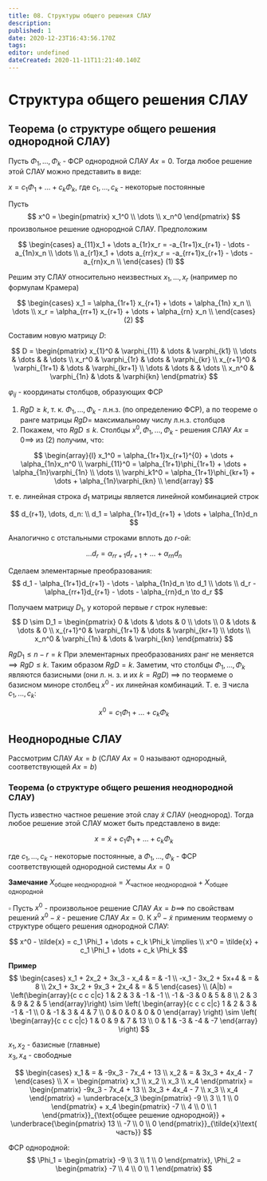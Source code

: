 ```yaml
---
title: 08. Структуры общего решения СЛАУ
description: 
published: 1
date: 2020-12-23T16:43:56.170Z
tags: 
editor: undefined
dateCreated: 2020-11-11T11:21:40.140Z
---
```


# Структура общего решения СЛАУ

## Теорема (о структуре общего решения однородной СЛАУ)
Пусть $\Phi_1, \dots, \Phi_k$ - ФСР однородной СЛАУ $Ax=0$. Тогда любое решение этой СЛАУ можно представить в виде:

$x = c_1 \Phi_1 + \dots + c_k \Phi_k$, где $c_1, \dots, c_k$ - некоторые постоянные

Пусть 
$$
x^0 = \begin{pmatrix}
    x_1^0 \\
    \dots \\
    x_n^0
\end{pmatrix}
$$
произвольное решение однородной СЛАУ. Предположим

$$
\begin{cases}
    a_{11}x_1 + \dots a_{1r}x_r = -a_{1r+1}x_{r+1} - \dots - a_{1n}x_n \\
    \dots \\
    a_{r1}x_1 + \dots a_{rr}x_r = -a_{rr+1}x_{r+1} - \dots - a_{rn}x_n \\
\end{cases} (1)
$$

Решим эту СЛАУ относительно неизвестных $x_1, \dots, x_r$ (например по формулам Крамера)

$$
\begin{cases}
    x_1 = \alpha_{1r+1} x_{r+1} + \dots + \alpha_{1n} x_n \\
    \dots \\
    x_r = \alpha_{rr+1} x_{r+1} + \dots + \alpha_{rn} x_n \\
\end{cases} (2)
$$

Составим новую матрицу $D$:

$$
D = \begin{pmatrix}
    x_{1}^0 & \varphi_{11} & \dots & \varphi_{k1} \\
    \dots & \dots & & \dots \\
    x_r^0 & \varphi_{1r} & \dots & \varphi_{kr} \\
    x_{r+1}^0 & \varphi_{1r+1} & \dots & \varphi_{kr+1} \\
    \dots & \dots & & \dots \\
    x_n^0 & \varphi_{1n} & \dots & \varphi{kn}
\end{pmatrix}
$$

$\varphi_{ij}$ - координаты столбцов, образующих ФСР

1. $Rg D \ge k$, т. к. $\Phi_1, \dots, \Phi_k$ - л.н.з. (по определению ФСР), а по теореме о ранге матрицы $Rg D =$ максимальному числу л.н.з. столбцов
2. Покажем, что $Rg D \le k$. Столбцы $x^0, \Phi_1, \dots, \Phi_k$ - решения СЛАУ $Ax = 0 \implies$ из (2) получим, что:

$$
\begin{array}{l}
x_1^0 = \alpha_{1r+1}x_{r+1}^{0} + \dots + \alpha_{1n}x_n^0 \\
\varphi_{11}^0 = \alpha_{1r+1}\phi_{1r+1} + \dots + \alpha_{1n}\varphi_{1n} \\
\dots \\
\varphi_k1^0 = \alpha_{1r+1}\phi_{kr+1} + \dots + \alpha_{1n}\varphi_{kn} \\
\end{array}
$$

т. е. линейная строка $d_1$ матрицы является линейной комбинацией строк 

$$
d_{r+1}, \dots, d_n: \\
d_1 = \alpha_{1r+1}d_{r+1} + \dots + \alpha_{1n}d_n
$$

Аналогично с отстальными строками вплоть до $r$-ой:

$$
\dots d_r = \alpha_{rr+1}d_{r+1} + \dots + \alpha_{rn}d_n
$$

Сделаем элементарные преобразования:
$$
d_1 - \alpha_{1r+1}d_{r+1} - \dots - \alpha_{1n}d_n \to d_1 \\
\dots \\
d_r - \alpha_{rr+1}d_{r+1} - \dots - \alpha_{rn}d_n \to d_r
$$

Получаем матрицу $D_1$, у которой первые $r$ строк нулевые:
$$
D \sim D_1 = \begin{pmatrix}
0 & \dots & \dots & 0 \\
\dots \\
0 & \dots & \dots & 0 \\
x_{r+1}^0 & \varphi_{1r+1} & \dots & \varphi_{kr+1} \\
\dots \\
x_n^0 & \varphi_{1n} & \dots & \varphi_{kn}
\end{pmatrix}
$$

$Rg D_1 \le n - r = k$ При элементарных преобразованиях ранг не меняется $\implies RgD \le k$. Таким образом $RgD = k$. Заметим, что столбцы $\Phi_1, \dots, \Phi_k$ являются базисными (они л. н. з. и их $k = RgD$) $\implies$ по теормеме о базисном миноре столбец $x^0$ - их линейная комбинаций. Т. е. $\exists$ числа $c_1, \dots, c_k$:

$$
x^0 = c_1 \Phi_1 + \dots + c_k \Phi_k
$$

## Неоднородные СЛАУ
Рассмотрим СЛАУ $Ax = b$ (СЛАУ $Ax = 0$ называют однородный, соответствующей $Ax = b$)

### Теорема (о структуре общего решения неоднородной СЛАУ)
Пусть известно частное решение этой слау $\tilde{x}$ СЛАУ (неоднород). Тогда любое решение этой СЛАУ может быть представлено в виде:

$$
x = \tilde{x} + c_1 \Phi_1 + \dots + c_k \Phi_k
$$

где $c_1, \dots, c_k$ - некоторые постоянные, а $\Phi_1, \dots, \Phi_k$ - ФСР соответствующей однородной системы $Ax=0$

**Замечание** $X_{\text{общее неоднородной}} = X_{\text{частное неоднородной}} + X_{\text{общее однородной}}$

$\square$ Пусть $x^0$ - произвольное решение СЛАУ $Ax = b \implies$ по свойствам решений $x^0 - \tilde{x}$ - решение СЛАУ $Ax = 0$. К $x^0 - \tilde{x}$ применим теормему о структуре общего решения однородной СЛАУ:

$$
x^0 - \tilde{x} = c_1 \Phi_1 + \dots + c_k \Phi_k \implies \\
x^0 = \tilde{x} + c_1 \Phi_1 + \dots + c_k \Phi_k
$$

**Пример**
$$
\begin{cases}
x_1 + 2x_2 + 3x_3 - x_4 & = & -1 \\
-x_1 - 3x_2 + 5x+4 & = & 8 \\
2x_1 + 3x_2 + 9x_3 + 2x_4 & = & 5
\end{cases} \\
(A|b) = \left(\begin{array}{c c c c|c}
    1 & 2 & 3 & -1 & -1 \\
    -1 & -3 & 0 & 5 & 8 \\
    2 & 3 & 9 & 2 & 5
\end{array}\right) \sim
\left(
    \begin{array}{c c c c|c}
        1 & 2 & 3 & -1 & -1 \\
        0 & -1 & 3 & 4 & 7 \\
        0 & 0 & 0 & 0 & 0
    \end{array}
\right) \sim
\left(
    \begin{array}{c c c c|c}
        1 & 0 & 9 & 7 & 13 \\
        0 & 1 & -3 & -4 & -7
    \end{array}
\right)
$$

$x_1, x_2$ - базисные (главные)\
$x_3, x_4$ - свободные

$$
\begin{cases}
x_1 & = & -9x_3 - 7x_4 + 13 \\
x_2 & = & 3x_3 + 4x_4 - 7
\end{cases} \\
X = \begin{pmatrix}
    x_1 \\ x_2 \\ x_3 \\ x_4
\end{pmatrix} = \begin{pmatrix}
    -9x_3 - 7x_4 + 13 \\
    3x_3 + 4x_4 - 7 \\
    x_3 \\
    x_4
\end{pmatrix} = \underbrace{x_3 \begin{pmatrix}
    -9 \\ 3 \\ 1 \\ 0
\end{pmatrix} + x_4 \begin{pmatrix}
    -7 \\ 4 \\ 0 \\ 1
\end{pmatrix}}_{\text{общее решение однородной}} + \underbrace{\begin{pmatrix}
    13 \\ -7 \\ 0 \\ 0
\end{pmatrix}}_{\tilde{x}\text{ часть}}
$$

ФСР однородной:
$$
\Phi_1 = \begin{pmatrix}
    -9 \\ 3 \\ 1 \\ 0
\end{pmatrix}, \Phi_2 = \begin{pmatrix}
    -7 \\ 4 \\ 0 \\ 1
\end{pmatrix}
$$
